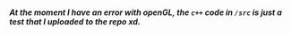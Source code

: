 ##### At the moment I have an error with openGL, the ```c++``` code in ```/src``` is just a test that I uploaded to the repo xd.
